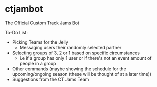 # ctjambot

The Official Custom Track Jams Bot

To-Do List:
* Picking Teams for the Jelly
  * Messaging users their randomly selected partner
* Selecting groups of 3, 2 or 1 based on specific circumstances
  * i.e if a group has only 1 user or if there's not an event amount of people in a group
* Other commands (maybe showing the schedule for the upcoming/ongoing season (these will be thought of at a later time))
* Suggestions from the CT Jams Team
